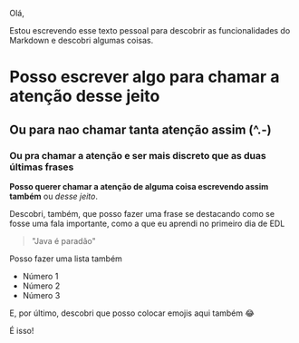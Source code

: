 Olá,

Estou escrevendo esse texto pessoal para descobrir as funcionalidades do Markdown e descobri algumas coisas.

# Posso escrever algo para chamar a atenção desse jeito

## Ou para nao chamar tanta atenção assim (^.-)

### Ou pra chamar a atenção e ser mais discreto que as duas últimas frases

**Posso querer chamar a atenção de alguma coisa escrevendo assim também** ou *desse jeito*.

Descobri, também, que posso fazer uma frase se destacando como se fosse uma fala importante, como a que eu aprendi no primeiro dia de EDL

>"Java é paradão"

Posso fazer uma lista também
- Número 1
- Número 2
- Número 3

E, por último, descobri que posso colocar emojis aqui também :joy:

É isso!
